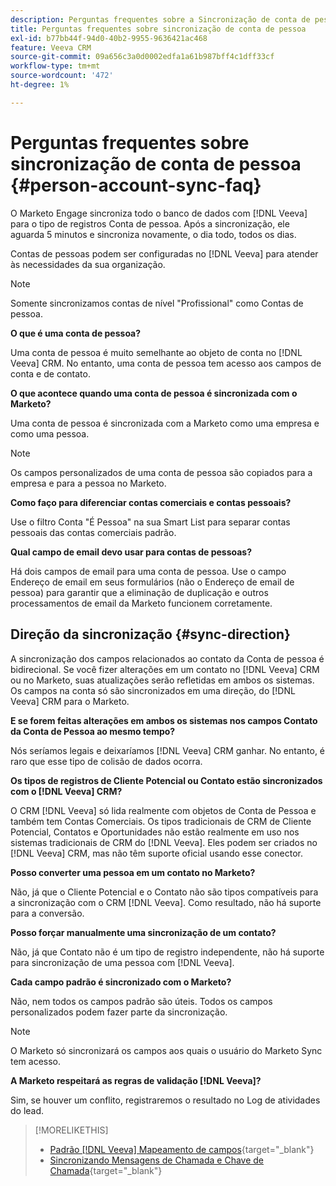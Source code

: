 ```yaml
---
description: Perguntas frequentes sobre a Sincronização de conta de pessoa - Documentação do Marketo - Documentação do produto
title: Perguntas frequentes sobre sincronização de conta de pessoa
exl-id: b77bb44f-94d0-40b2-9955-9636421ac468
feature: Veeva CRM
source-git-commit: 09a656c3a0d0002edfa1a61b987bff4c1dff33cf
workflow-type: tm+mt
source-wordcount: '472'
ht-degree: 1%

---
```


# Perguntas frequentes sobre sincronização de conta de pessoa {#person-account-sync-faq}

O Marketo Engage sincroniza todo o banco de dados com [!DNL Veeva] para o tipo de registros Conta de pessoa. Após a sincronização, ele aguarda 5 minutos e sincroniza novamente, o dia todo, todos os dias.

Contas de pessoas podem ser configuradas no [!DNL Veeva] para atender às necessidades da sua organização.

>[!NOTE]
>
>Somente sincronizamos contas de nível &quot;Profissional&quot; como Contas de pessoa.

**O que é uma conta de pessoa?**

Uma conta de pessoa é muito semelhante ao objeto de conta no [!DNL Veeva] CRM. No entanto, uma conta de pessoa tem acesso aos campos de conta e de contato.

**O que acontece quando uma conta de pessoa é sincronizada com o Marketo?**

Uma conta de pessoa é sincronizada com a Marketo como uma empresa e como uma pessoa.

>[!NOTE]
>
>Os campos personalizados de uma conta de pessoa são copiados para a empresa e para a pessoa no Marketo.

**Como faço para diferenciar contas comerciais e contas pessoais?**

Use o filtro Conta &quot;É Pessoa&quot; na sua Smart List para separar contas pessoais das contas comerciais padrão.

**Qual campo de email devo usar para contas de pessoas?**

Há dois campos de email para uma conta de pessoa. Use o campo Endereço de email em seus formulários (não o Endereço de email de pessoa) para garantir que a eliminação de duplicação e outros processamentos de email da Marketo funcionem corretamente.

## Direção da sincronização {#sync-direction}

A sincronização dos campos relacionados ao contato da Conta de pessoa é bidirecional. Se você fizer alterações em um contato no [!DNL Veeva] CRM ou no Marketo, suas atualizações serão refletidas em ambos os sistemas. Os campos na conta só são sincronizados em uma direção, do [!DNL Veeva] CRM para o Marketo.

**E se forem feitas alterações em ambos os sistemas nos campos Contato da Conta de Pessoa ao mesmo tempo?**

Nós seríamos legais e deixaríamos [!DNL Veeva] CRM ganhar. No entanto, é raro que esse tipo de colisão de dados ocorra.

**Os tipos de registros de Cliente Potencial ou Contato estão sincronizados com o [!DNL Veeva] CRM?**

O CRM [!DNL Veeva] só lida realmente com objetos de Conta de Pessoa e também tem Contas Comerciais. Os tipos tradicionais de CRM de Cliente Potencial, Contatos e Oportunidades não estão realmente em uso nos sistemas tradicionais de CRM do [!DNL Veeva]. Eles podem ser criados no [!DNL Veeva] CRM, mas não têm suporte oficial usando esse conector.

**Posso converter uma pessoa em um contato no Marketo?**

Não, já que o Cliente Potencial e o Contato não são tipos compatíveis para a sincronização com o CRM [!DNL Veeva]. Como resultado, não há suporte para a conversão.

**Posso forçar manualmente uma sincronização de um contato?**

Não, já que Contato não é um tipo de registro independente, não há suporte para sincronização de uma pessoa com [!DNL Veeva].

**Cada campo padrão é sincronizado com o Marketo?**

Não, nem todos os campos padrão são úteis. Todos os campos personalizados podem fazer parte da sincronização.

>[!NOTE]
>
>O Marketo só sincronizará os campos aos quais o usuário do Marketo Sync tem acesso.

**A Marketo respeitará as regras de validação [!DNL Veeva]?**

Sim, se houver um conflito, registraremos o resultado no Log de atividades do lead.

>[!MORELIKETHIS]
>
>* [Padrão [!DNL Veeva] Mapeamento de campos](/help/marketo/product-docs/crm-sync/veeva-crm-sync/sync-details/default-veeva-field-mapping.md){target="_blank"}
>* [Sincronizando Mensagens de Chamada e Chave de Chamada](/help/marketo/product-docs/crm-sync/veeva-crm-sync/sync-details/syncing-call-and-call-key-messages.md){target="_blank"}
